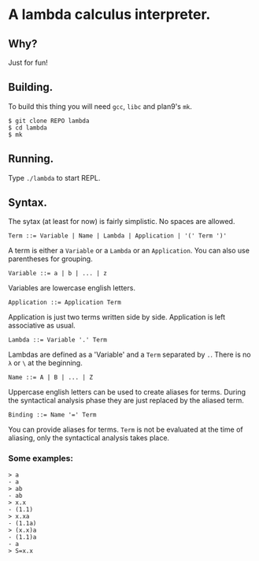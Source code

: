 # A lambda calculus interpreter.

## Why?

Just for fun!

## Building.

To build this thing you will need `gcc`, `libc` and plan9's `mk`.

```
$ git clone REPO lambda
$ cd lambda
$ mk
```

## Running.

Type `./lambda` to start REPL.

## Syntax.

The sytax (at least for now) is fairly simplistic. No spaces are allowed.

`Term ::= Variable | Name | Lambda | Application | '(' Term ')'`

A term is either a `Variable` or a `Lambda` or an `Application`.
You can also use parentheses for grouping.

`Variable ::= a | b | ... | z`

Variables are lowercase english letters.

`Application ::= Application Term`

Application is just two terms written side by side.
Application is left associative as usual.

`Lambda ::= Variable '.' Term`

Lambdas are defined as a 'Variable' and a `Term` separated by `.`.
There is no `λ` or `\` at the beginning.

`Name ::= A | B | ... | Z`

Uppercase english letters can be used to create aliases for terms.
During the syntactical analysis phase they are just replaced
by the aliased term.

`Binding ::= Name '=' Term`

You can provide aliases for terms.
`Term` is not be evaluated at the time of aliasing, only the syntactical analysis takes place.

### Some examples:

```
> a
- a
> ab
- ab
> x.x
- (1.1)
> x.xa
- (1.1a)
> (x.x)a
- (1.1)a
- a
> S=x.x
```
